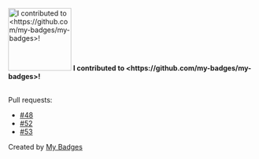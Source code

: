<img src="https://github.com/my-badges/my-badges/blob/master/src/all-badges/my-badges-contributor/my-badges-contributor.png?raw=true" alt="I contributed to &lt;https://github.com/my-badges/my-badges&gt;!" title="I contributed to &lt;https://github.com/my-badges/my-badges&gt;!" width="128">
<strong>I contributed to &lt;https://github.com/my-badges/my-badges&gt;!</strong>
<br><br>

Pull requests:

- <a href="https://github.com/my-badges/my-badges/pull/48">#48</a>
- <a href="https://github.com/my-badges/my-badges/pull/52">#52</a>
- <a href="https://github.com/my-badges/my-badges/pull/53">#53</a>


Created by <a href="https://github.com/my-badges/my-badges">My Badges</a>